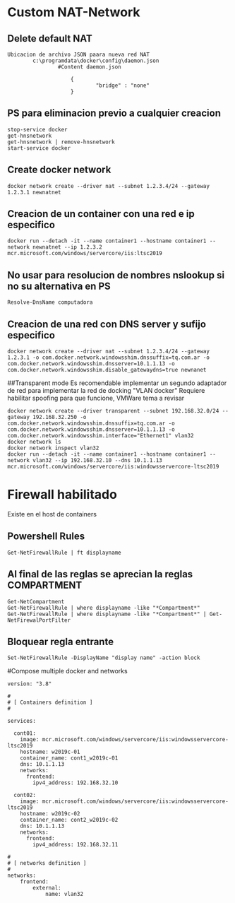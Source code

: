 # Custom NAT-Network

## Delete default NAT			
```
Ubicacion de archivo JSON paara nueva red NAT
		c:\programdata\docker\config\daemon.json
				#Content daemon.json
					
					{
							"bridge" : "none"
					}
```	
## PS para eliminacion previo a cualquier creacion
```
stop-service docker
get-hnsnetwork
get-hnsnetwork | remove-hnsnetwork
start-service docker
```
## Create docker network
```
docker network create --driver nat --subnet 1.2.3.4/24 --gateway 1.2.3.1 newnatnet
```

## Creacion de un container con una red e ip especifico
```
docker run --detach -it --name container1 --hostname container1 --network newnatnet --ip 1.2.3.2 mcr.microsoft.com/windows/servercore/iis:ltsc2019
```

## No usar para resolucion de nombres nslookup si no su alternativa en PS
```
Resolve-DnsName computadora
```

## Creacion de una red con DNS server y sufijo especifico
```
docker network create --driver nat --subnet 1.2.3.4/24 --gateway 1.2.3.1 -o com.docker.network.windowsshim.dnssuffix=tq.com.ar -o com.docker.network.windowsshim.dnsserver=10.1.1.13 -o com.docker.network.windowsshim.disable_gatewaydns=true newnanet
```

##Transparent mode
Es recomendable implementar un segundo adaptador de red para implementar la red de docking "VLAN docker"
Requiere habilitar spoofing para que funcione, VMWare tema a revisar
```
docker network create --driver transparent --subnet 192.168.32.0/24 --gateway 192.168.32.250 -o com.docker.network.windowsshim.dnssuffix=tq.com.ar -o com.docker.network.windowsshim.dnsserver=10.1.1.13 -o com.docker.network.windowsshim.interface="Ethernet1" vlan32
docker network ls
docker network inspect vlan32
docker run --detach -it --name container1 --hostname container1 --network vlan32 --ip 192.168.32.10 --dns 10.1.1.13 mcr.microsoft.com/windows/servercore/iis:windowsservercore-ltsc2019
```

# Firewall habilitado
Existe en el host de containers

## Powershell Rules
```
Get-NetFirewallRule | ft displayname
```

## Al final de las reglas se aprecian la reglas COMPARTMENT
```
Get-NetCompartment
Get-NetFirewallRule | where displayname -like "*Compartment*"
Get-NetFirewallRule | where displayname -like "*Compartment*" | Get-NetFirewalPortFilter
```

## Bloquear regla entrante
```
Set-NetFirewallRule -DisplayName "display name" -action block
```

#Compose multiple docker and networks
```
version: "3.8"

#
# [ Containers definition ]
#

services:

  cont01:
    image: mcr.microsoft.com/windows/servercore/iis:windowsservercore-ltsc2019
    hostname: w2019c-01
    container_name: cont1_w2019c-01
    dns: 10.1.1.13
    networks:
      frontend:
        ipv4_address: 192.168.32.10

  cont02:
    image: mcr.microsoft.com/windows/servercore/iis:windowsservercore-ltsc2019
    hostname: w2019c-02
    container_name: cont2_w2019c-02
    dns: 10.1.1.13
    networks:
      frontend:
        ipv4_address: 192.168.32.11

#
# [ networks definition ]
#
networks:
    frontend:
        external:
            name: vlan32
```
			